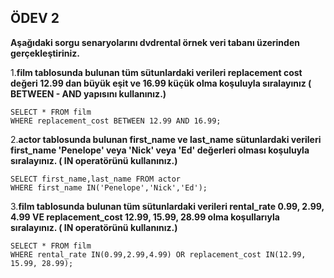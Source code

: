 ## ÖDEV 2
**Aşağıdaki sorgu senaryolarını dvdrental örnek veri tabanı üzerinden gerçekleştiriniz.**

1.**film tablosunda bulunan tüm sütunlardaki verileri replacement cost değeri 12.99 dan büyük eşit ve 16.99 küçük olma koşuluyla sıralayınız ( BETWEEN - AND yapısını kullanınız.)**

```
SELECT * FROM film
WHERE replacement_cost BETWEEN 12.99 AND 16.99;
```

2.**actor tablosunda bulunan first_name ve last_name sütunlardaki verileri first_name 'Penelope' veya 'Nick' veya 'Ed' değerleri olması koşuluyla sıralayınız. ( IN operatörünü kullanınız.)**

```
SELECT first_name,last_name FROM actor
WHERE first_name IN('Penelope','Nick','Ed');
```

3.**film tablosunda bulunan tüm sütunlardaki verileri rental_rate 0.99, 2.99, 4.99 VE replacement_cost 12.99, 15.99, 28.99 olma koşullarıyla sıralayınız. ( IN operatörünü kullanınız.)**

```
SELECT * FROM film
WHERE rental_rate IN(0.99,2.99,4.99) OR replacement_cost IN(12.99, 15.99, 28.99);
```